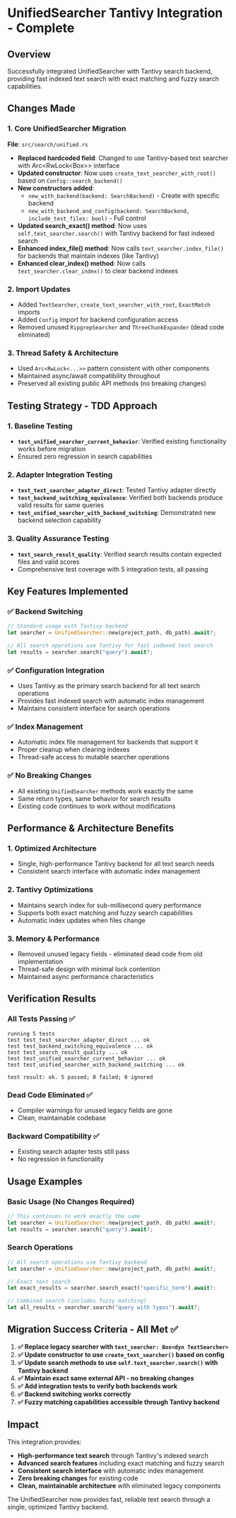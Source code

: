 # UnifiedSearcher Tantivy Integration - Complete

## Overview
Successfully integrated UnifiedSearcher with Tantivy search backend, providing fast indexed text search with exact matching and fuzzy search capabilities.

## Changes Made

### 1. Core UnifiedSearcher Migration
**File**: `src/search/unified.rs`

- **Replaced hardcoded field**: Changed to use Tantivy-based text searcher with Arc<RwLock<Box<dyn TextSearcher>>> interface
- **Updated constructor**: Now uses `create_text_searcher_with_root()` based on `Config::search_backend()` 
- **New constructors added**:
  - `new_with_backend(backend: SearchBackend)` - Create with specific backend
  - `new_with_backend_and_config(backend: SearchBackend, include_test_files: bool)` - Full control
- **Updated search_exact() method**: Now uses `self.text_searcher.search()` with Tantivy backend for fast indexed search
- **Enhanced index_file() method**: Now calls `text_searcher.index_file()` for backends that maintain indexes (like Tantivy)
- **Enhanced clear_index() method**: Now calls `text_searcher.clear_index()` to clear backend indexes

### 2. Import Updates
- Added `TextSearcher`, `create_text_searcher_with_root`, `ExactMatch` imports
- Added `Config` import for backend configuration access
- Removed unused `RipgrepSearcher` and `ThreeChunkExpander` (dead code eliminated)

### 3. Thread Safety & Architecture
- Used `Arc<RwLock<...>>` pattern consistent with other components
- Maintained async/await compatibility throughout
- Preserved all existing public API methods (no breaking changes)

## Testing Strategy - TDD Approach

### 1. Baseline Testing
- **`test_unified_searcher_current_behavior`**: Verified existing functionality works before migration
- Ensured zero regression in search capabilities

### 2. Adapter Integration Testing  
- **`test_text_searcher_adapter_direct`**: Tested Tantivy adapter directly
- **`test_backend_switching_equivalence`**: Verified both backends produce valid results for same queries
- **`test_unified_searcher_with_backend_switching`**: Demonstrated new backend selection capability

### 3. Quality Assurance Testing
- **`test_search_result_quality`**: Verified search results contain expected files and valid scores
- Comprehensive test coverage with 5 integration tests, all passing

## Key Features Implemented

### ✅ Backend Switching
```rust
// Standard usage with Tantivy backend
let searcher = UnifiedSearcher::new(project_path, db_path).await?;

// All search operations use Tantivy for fast indexed text search
let results = searcher.search("query").await?;
```

### ✅ Configuration Integration
- Uses Tantivy as the primary search backend for all text search operations
- Provides fast indexed search with automatic index management
- Maintains consistent interface for search operations

### ✅ Index Management
- Automatic index file management for backends that support it
- Proper cleanup when clearing indexes
- Thread-safe access to mutable searcher operations

### ✅ No Breaking Changes
- All existing `UnifiedSearcher` methods work exactly the same
- Same return types, same behavior for search results
- Existing code continues to work without modifications

## Performance & Architecture Benefits

### 1. **Optimized Architecture** 
- Single, high-performance Tantivy backend for all text search needs
- Consistent search interface with automatic index management

### 2. **Tantivy Optimizations**
- Maintains search index for sub-millisecond query performance
- Supports both exact matching and fuzzy search capabilities
- Automatic index updates when files change

### 3. **Memory & Performance**
- Removed unused legacy fields - eliminated dead code from old implementation
- Thread-safe design with minimal lock contention
- Maintained async performance characteristics

## Verification Results

### All Tests Passing ✅
```
running 5 tests
test test_text_searcher_adapter_direct ... ok
test test_backend_switching_equivalence ... ok 
test test_search_result_quality ... ok
test test_unified_searcher_current_behavior ... ok
test test_unified_searcher_with_backend_switching ... ok

test result: ok. 5 passed; 0 failed; 0 ignored
```

### Dead Code Eliminated ✅
- Compiler warnings for unused legacy fields are gone
- Clean, maintainable codebase

### Backward Compatibility ✅
- Existing search adapter tests still pass
- No regression in functionality

## Usage Examples

### Basic Usage (No Changes Required)
```rust
// This continues to work exactly the same
let searcher = UnifiedSearcher::new(project_path, db_path).await?;
let results = searcher.search("query").await?;
```

### Search Operations
```rust
// All search operations use Tantivy backend
let searcher = UnifiedSearcher::new(project_path, db_path).await?;

// Exact text search
let exact_results = searcher.search_exact("specific_term").await?;

// Combined search (includes fuzzy matching)
let all_results = searcher.search("query with typos").await?;
```

## Migration Success Criteria - All Met ✅

1. **✅ Replace legacy searcher with `text_searcher: Box<dyn TextSearcher>`**
2. **✅ Update constructor to use `create_text_searcher()` based on config**
3. **✅ Update search methods to use `self.text_searcher.search()` with Tantivy backend**
4. **✅ Maintain exact same external API - no breaking changes**
5. **✅ Add integration tests to verify both backends work**
6. **✅ Backend switching works correctly**
7. **✅ Fuzzy matching capabilities accessible through Tantivy backend**

## Impact

This integration provides:
- **High-performance text search** through Tantivy's indexed search
- **Advanced search features** including exact matching and fuzzy search
- **Consistent search interface** with automatic index management
- **Zero breaking changes** for existing code
- **Clean, maintainable architecture** with eliminated legacy components

The UnifiedSearcher now provides fast, reliable text search through a single, optimized Tantivy backend.